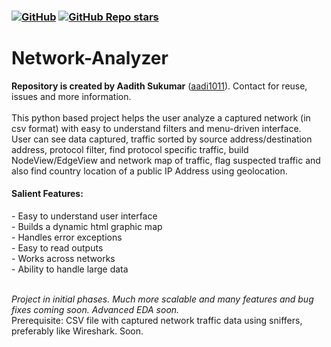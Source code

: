 <h3> <a href="https://github.com/aadi1011/Network-Analyzer/blob/master/LICENSE"><img alt="GitHub" src="https://img.shields.io/github/license/aadi1011/Network-Analyzer"></a>
<a href="https://github.com/aadi1011/Network-Analyzer"><img alt="GitHub Repo stars" src="https://img.shields.io/github/stars/aadi1011/Network-Analyzer?label=Stars&logo=github"></a></h3>

# Network-Analyzer 
<b>Repository is created by Aadith Sukumar</b> (<a href="https://github.com/aadi1011/">aadi1011</a>). Contact for reuse, issues and more information.</br></br>
This python based project helps the user analyze a captured network (in csv format) with easy to understand filters and menu-driven interface.</br>
User can see data captured, traffic sorted by source address/destination address, protocol filter, find protocol specific traffic, build NodeView/EdgeView and network map of traffic, flag suspected traffic and also find country location of a public IP Address using geolocation. </br>
<h4>Salient Features: </h4>
- Easy to understand user interface</br> 
- Builds a dynamic html graphic map</br>
- Handles error exceptions </br>
- Easy to read outputs</br>
- Works across networks</br>
- Ability to handle large data</br>

</br><i>Project in initial phases. Much more scalable and many features and bug fixes coming soon. Advanced EDA soon.</i></br>
Prerequisite: CSV file with captured network traffic data using sniffers, preferably like Wireshark.
Soon.
